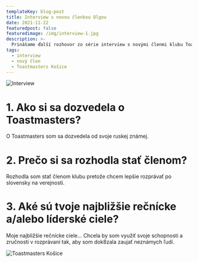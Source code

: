 ```yaml
---
templateKey: blog-post
title: Interview s novou členkou Olgou
date: 2021-11-22
featuredpost: false
featuredimage: /img/interview-1.jpg
description: >-
  Prinášame ďalší rozhovor zo série interview s novými členmi klubu Toastmasters Košice.
tags:
  - interview
  - nový člen
  - Toastmasters Košice
---
```

![Interview](/img/interview-1.jpg)

# 1. Ako si sa dozvedela o Toastmasters?
O Toastmasters som sa dozvedela od svoje ruskej známej.

# 2. Prečo si sa rozhodla stať členom? 
Rozhodla som stať členom klubu pretože chcem lepšie rozprávať po slovensky na verejnosti.

# 3. Aké sú tvoje najbližšie rečnícke a/alebo líderské ciele?
Moje najbližšie rečnícke ciele... Chcela by som využiť svoje schopnosti a zručnosti v rozprávaní tak, aby som dok8zala zaujať neznámych ľudí.

![Toastmasters Košice](/img/klub-1.jpg)